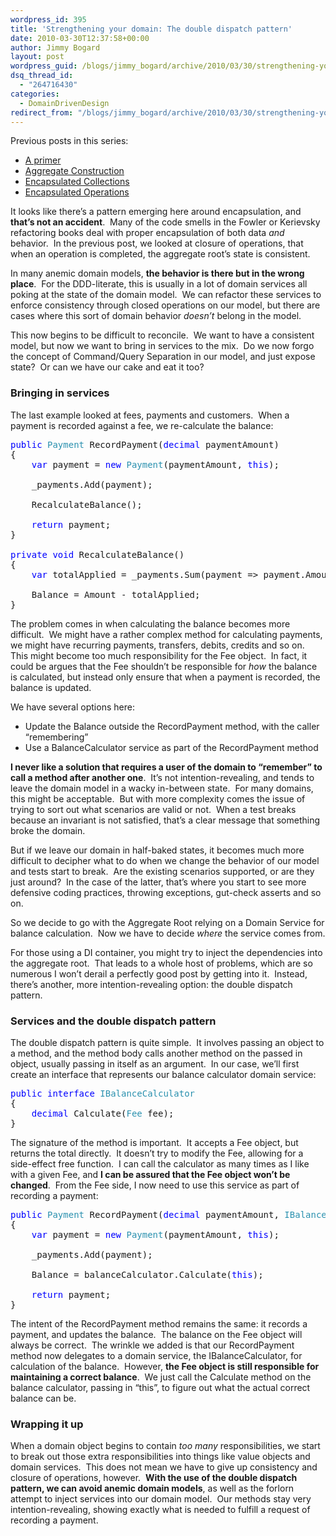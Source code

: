 ```yaml
---
wordpress_id: 395
title: 'Strengthening your domain: The double dispatch pattern'
date: 2010-03-30T12:37:58+00:00
author: Jimmy Bogard
layout: post
wordpress_guid: /blogs/jimmy_bogard/archive/2010/03/30/strengthening-your-domain-the-double-dispatch-pattern.aspx
dsq_thread_id:
  - "264716430"
categories:
  - DomainDrivenDesign
redirect_from: "/blogs/jimmy_bogard/archive/2010/03/30/strengthening-your-domain-the-double-dispatch-pattern.aspx/"
---
```

Previous posts in this series:

  * [A primer](http://www.lostechies.com/blogs/jimmy_bogard/archive/2010/02/03/strengthening-your-domain-a-primer.aspx)
  * [Aggregate Construction](http://www.lostechies.com/blogs/jimmy_bogard/archive/2010/02/23/strengthening-your-domain-aggregate-construction.aspx)
  * [Encapsulated Collections](http://www.lostechies.com/blogs/jimmy_bogard/archive/2010/03/10/strengthening-your-domain-encapsulated-collections.aspx)
  * [Encapsulated Operations](http://www.lostechies.com/blogs/jimmy_bogard/archive/2010/03/24/strengthening-your-domain-encapsulating-operations.aspx)

It looks like there’s a pattern emerging here around encapsulation, and **that’s not an accident**.&#160; Many of the code smells in the Fowler or Kerievsky refactoring books deal with proper encapsulation of both data _and_ behavior.&#160; In the previous post, we looked at closure of operations, that when an operation is completed, the aggregate root’s state is consistent.

In many anemic domain models, **the behavior is there but in the wrong place**.&#160; For the DDD-literate, this is usually in a lot of domain services all poking at the state of the domain model.&#160; We can refactor these services to enforce consistency through closed operations on our model, but there are cases where this sort of domain behavior _doesn’t_ belong in the model.

This now begins to be difficult to reconcile.&#160; We want to have a consistent model, but now we want to bring in services to the mix.&#160; Do we now forgo the concept of Command/Query Separation in our model, and just expose state?&#160; Or can we have our cake and eat it too?

### 

### Bringing in services

The last example looked at fees, payments and customers.&#160; When a payment is recorded against a fee, we re-calculate the balance:

<pre><span style="color: blue">public </span><span style="color: #2b91af">Payment </span>RecordPayment(<span style="color: blue">decimal </span>paymentAmount)
{
    <span style="color: blue">var </span>payment = <span style="color: blue">new </span><span style="color: #2b91af">Payment</span>(paymentAmount, <span style="color: blue">this</span>);

    _payments.Add(payment);

    RecalculateBalance();

    <span style="color: blue">return </span>payment;
}

<span style="color: blue">private void </span>RecalculateBalance()
{
    <span style="color: blue">var </span>totalApplied = _payments.Sum(payment =&gt; payment.Amount);
    
    Balance = Amount - totalApplied;
}</pre>

[](http://11011.net/software/vspaste)

The problem comes in when calculating the balance becomes more difficult.&#160; We might have a rather complex method for calculating payments, we might have recurring payments, transfers, debits, credits and so on.&#160; This might become too much responsibility for the Fee object.&#160; In fact, it could be argues that the Fee shouldn’t be responsible for _how_ the balance is calculated, but instead only ensure that when a payment is recorded, the balance is updated.

We have several options here:

  * Update the Balance outside the RecordPayment method, with the caller “remembering”
  * Use a BalanceCalculator service as part of the RecordPayment method

**I never like a solution that requires a user of the domain to “remember” to call a method after another one**.&#160; It’s not intention-revealing, and tends to leave the domain model in a wacky in-between state.&#160; For many domains, this might be acceptable.&#160; But with more complexity comes the issue of trying to sort out what scenarios are valid or not.&#160; When a test breaks because an invariant is not satisfied, that’s a clear message that something broke the domain.

But if we leave our domain in half-baked states, it becomes much more difficult to decipher what to do when we change the behavior of our model and tests start to break.&#160; Are the existing scenarios supported, or are they just around?&#160; In the case of the latter, that’s where you start to see more defensive coding practices, throwing exceptions, gut-check asserts and so on.

So we decide to go with the Aggregate Root relying on a Domain Service for balance calculation.&#160; Now we have to decide _where_ the service comes from.

For those using a DI container, you might try to inject the dependencies into the aggregate root.&#160; That leads to a whole host of problems, which are so numerous I won’t derail a perfectly good post by getting into it.&#160; Instead, there’s another, more intention-revealing option: the double dispatch pattern.

### Services and the double dispatch pattern

The double dispatch pattern is quite simple.&#160; It involves passing an object to a method, and the method body calls another method on the passed in object, usually passing in itself as an argument.&#160; In our case, we’ll first create an interface that represents our balance calculator domain service:

<pre><span style="color: blue">public interface </span><span style="color: #2b91af">IBalanceCalculator
</span>{
    <span style="color: blue">decimal </span>Calculate(<span style="color: #2b91af">Fee </span>fee);
}</pre>

[](http://11011.net/software/vspaste)

The signature of the method is important.&#160; It accepts a Fee object, but returns the total directly.&#160; It doesn’t try to modify the Fee, allowing for a side-effect free function.&#160; I can call the calculator as many times as I like with a given Fee, and **I can be assured that the Fee object won’t be changed**.&#160; From the Fee side, I now need to use this service as part of recording a payment:

<pre><span style="color: blue">public </span><span style="color: #2b91af">Payment </span>RecordPayment(<span style="color: blue">decimal </span>paymentAmount, <span style="color: #2b91af">IBalanceCalculator </span>balanceCalculator)
{
    <span style="color: blue">var </span>payment = <span style="color: blue">new </span><span style="color: #2b91af">Payment</span>(paymentAmount, <span style="color: blue">this</span>);

    _payments.Add(payment);

    Balance = balanceCalculator.Calculate(<span style="color: blue">this</span>);

    <span style="color: blue">return </span>payment;
}</pre>

[](http://11011.net/software/vspaste)

The intent of the RecordPayment method remains the same: it records a payment, and updates the balance.&#160; The balance on the Fee object will always be correct.&#160; The wrinkle we added is that our RecordPayment method now delegates to a domain service, the IBalanceCalculator, for calculation of the balance.&#160; However, **the Fee object is still responsible for maintaining a correct balance**.&#160; We just call the Calculate method on the balance calculator, passing in “this”, to figure out what the actual correct balance can be.

### Wrapping it up

When a domain object begins to contain _too many_ responsibilities, we start to break out those extra responsibilities into things like value objects and domain services.&#160; This does not mean we have to give up consistency and closure of operations, however.&#160; **With the use of the double dispatch pattern, we can avoid anemic domain models**, as well as the forlorn attempt to inject services into our domain model.&#160; Our methods stay very intention-revealing, showing exactly what is needed to fulfill a request of recording a payment.